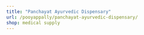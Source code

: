 ```yaml
---
title: "Panchayat Ayurvedic Dispensary"
url: /pooyappally/panchayat-ayurvedic-dispensary/
shop: medical supply
---
```

